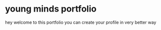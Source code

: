 # young minds portfolio

hey welcome to this portfolio you can create your profile in very better way
 